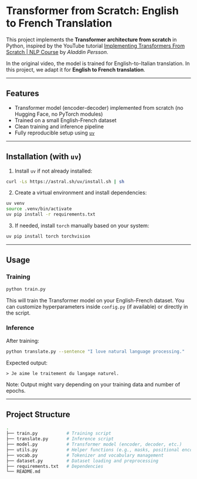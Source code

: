 # Transformer from Scratch: English to French Translation

This project implements the **Transformer architecture from scratch** in Python, inspired by the YouTube tutorial [Implementing Transformers From Scratch | NLP Course](https://www.youtube.com/watch?v=ISNdQcPhsts) by *Aladdin Persson*.

In the original video, the model is trained for English-to-Italian translation. In this project, we adapt it for **English to French translation**.

---

## Features

- Transformer model (encoder-decoder) implemented from scratch (no Hugging Face, no PyTorch modules)
- Trained on a small English-French dataset
- Clean training and inference pipeline
- Fully reproducible setup using [`uv`](https://github.com/astral-sh/uv)

---

## Installation (with `uv`)

1. Install `uv` if not already installed:

```bash
curl -Ls https://astral.sh/uv/install.sh | sh
```

2. Create a virtual environment and install dependencies:

```bash
uv venv
source .venv/bin/activate
uv pip install -r requirements.txt
```

3. If needed, install `torch` manually based on your system:

```bash
uv pip install torch torchvision
```

---

## Usage

### Training

```bash
python train.py
```

This will train the Transformer model on your English-French dataset. You can customize hyperparameters inside `config.py` (if available) or directly in the script.

### Inference

After training:

```bash
python translate.py --sentence "I love natural language processing."
```

Expected output:

```
> Je aime le traitement du langage naturel.
```

Note: Output might vary depending on your training data and number of epochs.

---

## Project Structure

```bash
.
├── train.py           # Training script
├── translate.py       # Inference script
├── model.py           # Transformer model (encoder, decoder, etc.)
├── utils.py           # Helper functions (e.g., masks, positional encoding)
├── vocab.py           # Tokenizer and vocabulary management
├── dataset.py         # Dataset loading and preprocessing
├── requirements.txt   # Dependencies
└── README.md
```

